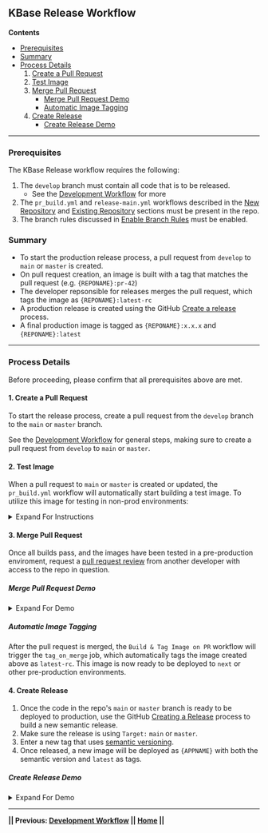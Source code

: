 ## KBase Release Workflow

**Contents**

- [Prerequisites](#prerequisites)
- [Summary](#summary)
- [Process Details](#process-details)
   1. [Create a Pull Request](#1-create-a-pull-request)
   2. [Test Image](#2-test-image)
   3. [Merge Pull Request](#3-merge-pull-request)
      - [Merge Pull Request Demo](#merge-pull-request-demo)
      - [Automatic Image Tagging](#automatic-image-tagging)
   4. [Create Release](#4-create-release)
      - [Create Release Demo](#create-release-demo)


---



### Prerequisites

The KBase Release workflow requires the following:

1. The `develop` branch must contain all code that is to be released.
   - See the [Development Workflow](development-workflow.md) for more
2. The `pr_build.yml` and `release-main.yml` workflows described in the [New Repository](new-repository.md) and [Existing Repository](existing-repository.md) sections must be present in the repo.
3. The branch rules discussed in [Enable Branch Rules](enable-branch-rules.md) must be enabled.


### Summary 

- To start the production release process, a pull request from `develop` to `main` or `master` is created.
- On pull request creation, an image is built with a tag that matches the pull request (e.g. `{REPONAME}:pr-42`)
- The developer repsonsible for releases merges the pull request, which tags the image as `{REPONAME}:latest-rc`
- A production release is created using the GitHub [Create a release](https://docs.github.com/en/repositories/releasing-projects-on-github/managing-releases-in-a-repository#creating-a-release) process.
- A final production image is tagged as `{REPONAME}:x.x.x` and  `{REPONAME}:latest`

---

### Process Details

Before proceeding, please confirm that all prerequisites above are met.

#### 1. Create a Pull Request

To start the release process, create a pull request from the `develop` branch to the `main` or `master` branch.

See the [Development Workflow](development-workflow.md) for general steps, making sure to create a pull request from `develop` to `main` or `master`.


#### 2. Test Image

When a pull request to `main` or `master`  is created or updated, the `pr_build.yml` workflow will automatically start building a test image. To utilize this image for testing in non-prod environments:

<!-- This code creates a simple dropdown -->
<details>
<summary>Expand For Instructions</summary>

1. Allow the `pull_request` job in the `Build & Tag Image on PR` workflow to complete.
   - The status of of the build will be visible in the `Checks` section of the pull request
   - The status can also be viewed from the `Actions` tab. 
2. Once the build completes successfully, click the `Code` tab in the repo.
3. Navigate to the `Packages` section on the right of the screen, and click `{REPONAME}`.
4. In the packages view, confirm that an image matching the pull request number exists (e.g. `{REPONAME}:pr-42`).
5. Test this image, and optionally deploy to a pre-production environment, such as `next`.

| ⚠️ Where's The Image?                                         |
| :----------------------------------------------------------- |
| If the `{REPONAME}` image doesn't appear under the `Code` tab under `Packages`, ask a KBase administrator to make the image public & link the package to the repo. |

</details>


#### 3. Merge Pull Request

Once all builds pass, and the images have been tested in a pre-production enviroment, request a [pull request review](https://docs.github.com/en/pull-requests/collaborating-with-pull-requests/proposing-changes-to-your-work-with-pull-requests/requesting-a-pull-request-review) from another developer with access to the repo in question.

##### Merge Pull Request Demo

<!-- This code creates a simple dropdown -->
<details>
<summary>Expand For Demo</summary>

This demo shows a pull request from a feature branch to `develop`, but the process is the same for a pull request from `develop` to `main` or `master`.

![MergePR](https://user-images.githubusercontent.com/6155956/164587922-bf48b32e-7d87-4345-b03e-dae8b0057bac.gif)

</details>

##### Automatic Image Tagging

After the pull request is merged, the `Build & Tag Image on PR` workflow will trigger the `tag_on_merge` job, which automatically tags the image created above as `latest-rc`. This image is now ready to be deployed to `next` or other pre-production environments.

#### 4. Create Release

1. Once the code in the repo's `main` or `master` branch is ready to be deployed to production, use the GitHub [Creating a Release](https://docs.github.com/en/repositories/releasing-projects-on-github/managing-releases-in-a-repository#creating-a-release) process to build a new semantic release.
2. Make sure the release is using `Target:` `main` or `master`.
3. Enter a new tag that uses [semantic versioning](https://semver.org/).
4. Once released, a new image will be deployed as `{APPNAME}` with both the semantic version and `latest` as tags.

##### Create Release Demo

<!-- This code creates a simple dropdown -->
<details>
<summary>Expand For Demo</summary>

This demo shows a pull request from a feature branch to `develop`, but the process is the same for a pull request from `develop` to `main` or `master`.

![ReleaseWorkflow](https://user-images.githubusercontent.com/6155956/164643929-e8342830-0875-4f56-8366-a0d696ad14d1.gif)

</details>


---
**|| Previous: [Development Workflow](development-workflow.md) || [Home](README.md) ||**
